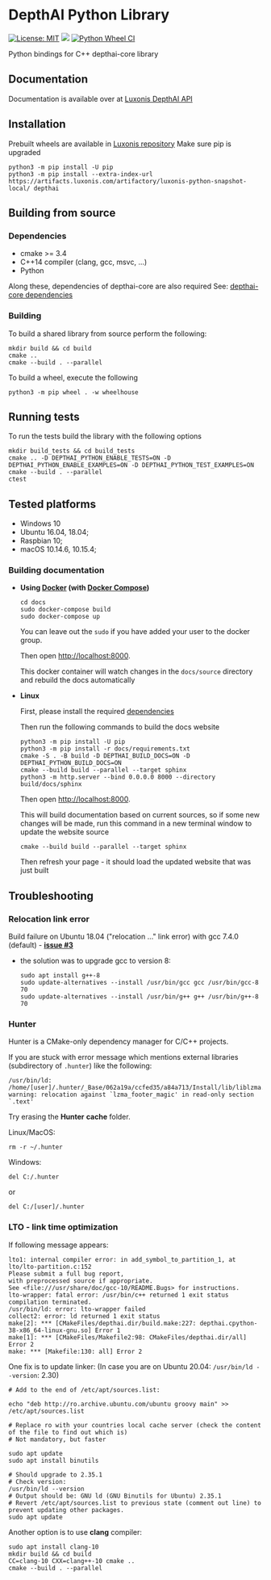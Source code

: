 # DepthAI Python Library

[![License: MIT](https://img.shields.io/badge/License-MIT-green.svg)](https://opensource.org/licenses/MIT)
[![](https://img.shields.io/pypi/v/depthai.svg)](https://pypi.org/project/depthai/)
[![Python Wheel CI](https://github.com/luxonis/depthai-python/actions/workflows/main.yml/badge.svg?branch=gen2_develop)](https://github.com/luxonis/depthai-python/actions/workflows/main.yml)

Python bindings for C++ depthai-core library

## Documentation

Documentation is available over at [Luxonis DepthAI API](https://docs.luxonis.com/projects/api/en/latest/)

## Installation

Prebuilt wheels are available in [Luxonis repository](https://artifacts.luxonis.com/artifactory/luxonis-python-snapshot-local/)
Make sure pip is upgraded
```
python3 -m pip install -U pip
python3 -m pip install --extra-index-url https://artifacts.luxonis.com/artifactory/luxonis-python-snapshot-local/ depthai
```
## Building from source

### Dependencies
 - cmake >= 3.4
 - C++14 compiler (clang, gcc, msvc, ...)
 - Python

Along these, dependencies of depthai-core are also required
See: [depthai-core dependencies](https://github.com/luxonis/depthai-core#dependencies)


### Building

To build a shared library from source perform the following:
```
mkdir build && cd build
cmake ..
cmake --build . --parallel
```

To build a wheel, execute the following
```
python3 -m pip wheel . -w wheelhouse
```

## Running tests

To run the tests build the library with the following options
```
mkdir build_tests && cd build_tests
cmake .. -D DEPTHAI_PYTHON_ENABLE_TESTS=ON -D DEPTHAI_PYTHON_ENABLE_EXAMPLES=ON -D DEPTHAI_PYTHON_TEST_EXAMPLES=ON
cmake --build . --parallel
ctest
```


## Tested platforms

- Windows 10
- Ubuntu 16.04, 18.04;
- Raspbian 10;
- macOS 10.14.6, 10.15.4;


### Building documentation

- **Using [Docker](https://docs.docker.com/) (with [Docker Compose](https://docs.docker.com/compose/install/))**

     ```
     cd docs
     sudo docker-compose build
     sudo docker-compose up
     ```
     
     You can leave out the `sudo` if you have added your user to the docker group.

     Then open [http://localhost:8000](http://localhost:8000).
     
     This docker container will watch changes in the `docs/source` directory and rebuild the docs automatically

- **Linux**
     
     First, please install the required [dependencies](#Dependencies)
  
     Then run the following commands to build the docs website
  
     ```
     python3 -m pip install -U pip
     python3 -m pip install -r docs/requirements.txt
     cmake -S . -B build -D DEPTHAI_BUILD_DOCS=ON -D DEPTHAI_PYTHON_BUILD_DOCS=ON
     cmake --build build --parallel --target sphinx
     python3 -m http.server --bind 0.0.0.0 8000 --directory build/docs/sphinx
     ```
  
     Then open [http://localhost:8000](http://localhost:8000).

     This will build documentation based on current sources, so if some new changes will be made, run this command
     in a new terminal window to update the website source
  
     ```
     cmake --build build --parallel --target sphinx
     ```
  
     Then refresh your page - it should load the updated website that was just built

## Troubleshooting

### Relocation link error

Build failure on Ubuntu 18.04 ("relocation ..." link error) with gcc 7.4.0 (default) - [**issue #3**](https://github.com/luxonis/depthai-api/issues/3)
   - the solution was to upgrade gcc to version 8:

         sudo apt install g++-8
         sudo update-alternatives --install /usr/bin/gcc gcc /usr/bin/gcc-8 70
         sudo update-alternatives --install /usr/bin/g++ g++ /usr/bin/g++-8 70
### Hunter
Hunter is a CMake-only dependency manager for C/C++ projects. 

If you are stuck with error message which mentions external libraries (subdirectory of `.hunter`) like the following:
```
/usr/bin/ld: /home/[user]/.hunter/_Base/062a19a/ccfed35/a84a713/Install/lib/liblzma.a(stream_flags_decoder.c.o): warning: relocation against `lzma_footer_magic' in read-only section `.text'
```

Try erasing the **Hunter** **cache** folder.

Linux/MacOS:
```
rm -r ~/.hunter
```
Windows:
```
del C:/.hunter
```
or
```
del C:/[user]/.hunter
```

### LTO - link time optimization

If following message appears: 
```
lto1: internal compiler error: in add_symbol_to_partition_1, at lto/lto-partition.c:152
Please submit a full bug report,
with preprocessed source if appropriate.
See <file:///usr/share/doc/gcc-10/README.Bugs> for instructions.
lto-wrapper: fatal error: /usr/bin/c++ returned 1 exit status
compilation terminated.
/usr/bin/ld: error: lto-wrapper failed
collect2: error: ld returned 1 exit status
make[2]: *** [CMakeFiles/depthai.dir/build.make:227: depthai.cpython-38-x86_64-linux-gnu.so] Error 1
make[1]: *** [CMakeFiles/Makefile2:98: CMakeFiles/depthai.dir/all] Error 2
make: *** [Makefile:130: all] Error 2
```

One fix is to update linker: (In case you are on Ubuntu 20.04: `/usr/bin/ld --version`: 2.30)
```
# Add to the end of /etc/apt/sources.list:

echo "deb http://ro.archive.ubuntu.com/ubuntu groovy main" >> /etc/apt/sources.list

# Replace ro with your countries local cache server (check the content of the file to find out which is)
# Not mandatory, but faster

sudo apt update
sudo apt install binutils

# Should upgrade to 2.35.1
# Check version:
/usr/bin/ld --version
# Output should be: GNU ld (GNU Binutils for Ubuntu) 2.35.1
# Revert /etc/apt/sources.list to previous state (comment out line) to prevent updating other packages.
sudo apt update
```

Another option is to use **clang** compiler:
```
sudo apt install clang-10
mkdir build && cd build
CC=clang-10 CXX=clang++-10 cmake ..
cmake --build . --parallel
```
